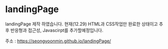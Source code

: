 # landingPage

landingPage 제작 하였습니다.
현재(12.29) HTML과 CSS작업만 완료한 상태이고 추후 반응형과 접근성, Javascirpt를 추가할예정입니다.

주소 : https://seongyoonmin.github.io/landingPage/

